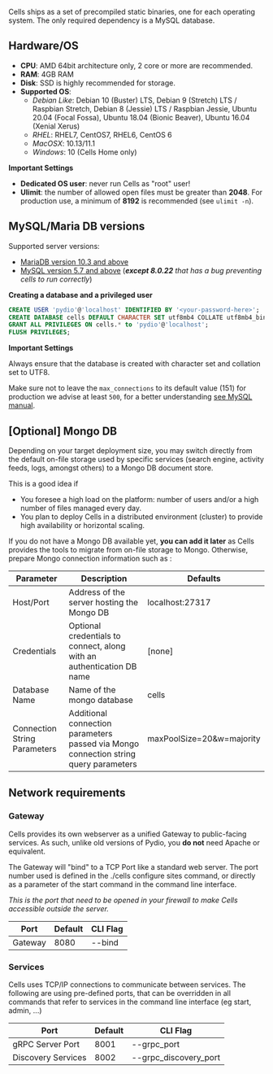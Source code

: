 Cells ships as a set of precompiled static binaries, one for each operating system. The only required dependency is a MySQL database.

## Hardware/OS

- **CPU**: AMD 64bit architecture only, 2 core or more are recommended.
- **RAM**: 4GB RAM
- **Disk**: SSD is highly recommended for storage.
- **Supported OS**:
  - _Debian Like_: Debian 10 (Buster) LTS, Debian 9 (Stretch) LTS / Raspbian Stretch, Debian 8 (Jessie) LTS / Raspbian Jessie, Ubuntu 20.04 (Focal Fossa), Ubuntu 18.04 (Bionic Beaver), Ubuntu 16.04 (Xenial Xerus)
  - _RHEL_: RHEL7, CentOS7,  RHEL6, CentOS 6 
  - _MacOSX_: 10.13/11.1
  - _Windows_: 10 (Cells Home only)

**Important Settings**

- **Dedicated OS user**: never run Cells as "root" user!
- **Ulimit**: the number of allowed open files must be greater than **2048**. For production use, a minimum of **8192** is recommended (see `ulimit -n`).

## MySQL/Maria DB versions

Supported server versions:

- [MariaDB version 10.3 and above](https://downloads.mariadb.org/mariadb/repositories)
- [MySQL version 5.7 and above](https://dev.mysql.com/doc/refman/8.0/en/installing.html) (_**except 8.0.22** that has a bug preventing cells to run correctly_)

**Creating a database and a privileged user**

```SQL
CREATE USER 'pydio'@'localhost' IDENTIFIED BY '<your-password-here>';
CREATE DATABASE cells DEFAULT CHARACTER SET utf8mb4 COLLATE utf8mb4_bin;
GRANT ALL PRIVILEGES ON cells.* to 'pydio'@'localhost';
FLUSH PRIVILEGES;
```

**Important Settings** 

Always ensure that the database is created with character set and collation set to UTF8.

Make sure not to leave the `max_connections` to its default value (151) for production we advise at least `500`, for a better understanding [see MySQL manual](https://dev.mysql.com/doc/refman/8.0/en/too-many-connections.html).

## [Optional] Mongo DB

Depending on your target deployment size, you may switch directly from the default on-file storage used by specific services (search engine, activity feeds, logs, amongst others) to a Mongo DB document store. 

This is a good idea if  

- You foresee a high load on the platform:  number of users and/or a high number of files managed every day.   
- You plan to deploy Cells in a distributed environment (cluster) to provide high availability or horizontal scaling.  

If you do not have a Mongo DB available yet, **you can add it later** as Cells provides the tools to migrate from on-file storage to Mongo. Otherwise, prepare Mongo connection information such as : 

| Parameter                    | Description                                                                          | Defaults                  |
|------------------------------|--------------------------------------------------------------------------------------|---------------------------|
| Host/Port                    | Address of the server hosting the Mongo DB                                           | localhost:27317           |
| Credentials                  | Optional credentials to connect, along with an authentication DB name                | [none]                    |
| Database Name                | Name of the mongo database                                                           | cells                     |
| Connection String Parameters | Additional connection parameters passed via Mongo connection string query parameters | maxPoolSize=20&w=majority |

## Network requirements

### Gateway
Cells provides its own webserver as a unified Gateway to public-facing services. As such, unlike old versions of Pydio, you **do not** need Apache or equivalent.

The Gateway will "bind" to a TCP Port like a standard web server. The port number used is defined in the ./cells configure sites command, or directly as a parameter of the start command in the command line interface.

_This is the port that need to be opened in your firewall to make Cells accessible outside the server._

| Port    | Default   | CLI Flag |
| ------- | --------- | -------- |
| Gateway | 8080      | --bind

### Services
Cells uses TCP/IP connections to communicate between services. The following are using pre-defined ports, that can be overridden in all commands that refer to services in the command line interface (eg start, admin, ...)

| Port               | Default | CLI Flag        |
|--------------------|---------|-----------------|
| gRPC Server Port   | 8001    | --grpc_port     |
| Discovery Services | 8002    | --grpc_discovery_port |